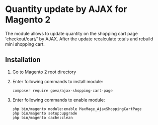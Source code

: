 # Quantity update by AJAX for Magento 2

The module allows to update quantity on the  shopping cart page 'checkout/cart/' by AJAX. After the update recalculate totals and rebuild mini shopping cart.

## Installation

1. Go to Magento 2 root directory

2. Enter following commands to install module:

   ```
   composer require gova/ajax-shopping-cart-page
   ```

3. Enter following commands to enable module:

   ```
   php bin/magento module:enable MaxMage_AjaxShoppingCartPage
   php bin/magento setup:upgrade
   php bin/magento cache:clean
   ```
